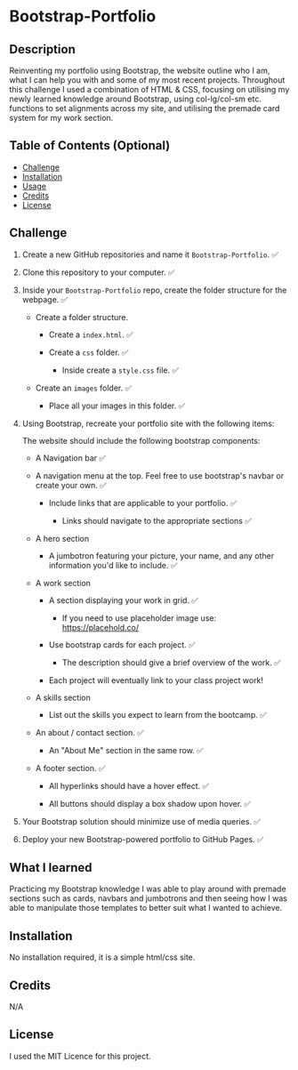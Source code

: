 # Bootstrap-Portfolio

## Description 

Reinventing my portfolio using Bootstrap, the website outline who I am, what I can help you with and some of my most recent projects. Throughout this challenge I used a combination of HTML & CSS, focusing on utilising my newly learned knowledge around Bootstrap, using col-lg/col-sm etc. functions to set alignments across my site, and utilising the premade card system for my work section. 

## Table of Contents (Optional)

* [Challenge](#challenge)
* [Installation](#installation)
* [Usage](#usage)
* [Credits](#credits)
* [License](#license)


## Challenge

1. Create a new GitHub repositories and name it `Bootstrap-Portfolio`. :white_check_mark:

2. Clone this repository to your computer. :white_check_mark:

3. Inside your `Bootstrap-Portfolio` repo, create the folder structure for the webpage. :white_check_mark:
   
   - Create a folder structure.

     - Create a `index.html`. :white_check_mark:

     - Create a `css` folder. :white_check_mark:

       - Inside create a `style.css` file. :white_check_mark:

   - Create an `images` folder. :white_check_mark:

       - Place all your images in this folder. :white_check_mark:

4. Using Bootstrap, recreate your portfolio site with the following items:

   The website should include the following bootstrap components:

    - A Navigation bar :white_check_mark:
    
    - A navigation menu at the top. Feel free to use bootstrap's navbar or create your own. :white_check_mark:

      - Include links that are applicable to your portfolio. :white_check_mark:
  
        - Links should navigate to the appropriate sections  :white_check_mark:

    - A hero section

        - A jumbotron featuring your picture, your name, and any other information you'd like to include. :white_check_mark:

    - A work section

      - A section displaying your work in grid.  :white_check_mark:

        - If you need to use placeholder image use: https://placehold.co/ 

      - Use bootstrap cards for each project. :white_check_mark:

        - The description should give a brief overview of the work. :white_check_mark:

      - Each project will eventually link to your class project work!

    - A skills section

      - List out the skills you expect to learn from the bootcamp. :white_check_mark:

    - An about / contact section. :white_check_mark:

      - An "About Me" section in the same row. :white_check_mark:
    
    - A footer section. :white_check_mark:

      - All hyperlinks should have a hover effect. :white_check_mark:

      - All buttons should display a box shadow upon hover. :white_check_mark:

5. Your Bootstrap solution should minimize use of media queries. :white_check_mark:

6. Deploy your new Bootstrap-powered portfolio to GitHub Pages. :white_check_mark:

## What I learned

Practicing my Bootstrap knowledge I was able to play around with premade sections such as cards, navbars and jumbotrons and then seeing how I was able to manipulate those templates to better suit what I wanted to achieve. 

## Installation

No installation required, it is a simple html/css site. 

## Credits

N/A 


## License

I used the MIT Licence for this project. 

